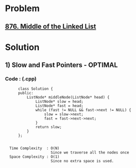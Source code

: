 # Problem

## [876. Middle of the Linked List](https://leetcode.com/problems/middle-of-the-linked-list/)


# Solution 

## 1) Slow and Fast Pointers - OPTIMAL

       
      
      
   ### Code : (.cpp)
    
          class Solution {
          public:
              ListNode* middleNode(ListNode* head) {
                  ListNode* slow = head;
                  ListNode* fast = head;
                  while (fast != NULL && fast->next != NULL) {
                      slow = slow->next;
                      fast = fast->next->next;
                  }
                  return slow;
              }
          };

 
      Time Complexity  : O(N) 
                         Since we traverse all the nodes once
      Space Complexity : O(1)
                         Since no extra space is used.
